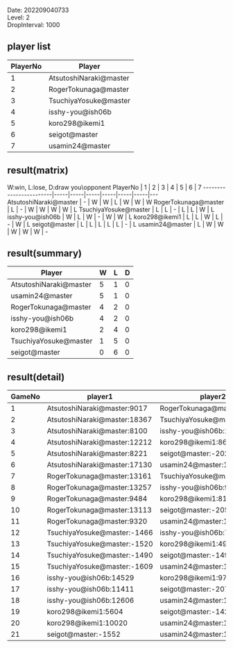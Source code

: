 Date: 202209040733  
Level: 2  
DropInterval: 1000  
## player list
PlayerNo  |  Player
----------|------------------------
1         |  AtsutoshiNaraki@master
2         |  RogerTokunaga@master
3         |  TsuchiyaYosuke@master
4         |  isshy-you@ish06b
5         |  koro298@ikemi1
6         |  seigot@master
7         |  usamin24@master
## result(matrix)
W:win, L:lose, D:draw
you\opponent PlayerNo   |  1  |  2  |  3  |  4  |  5  |  6  |  7
------------------------|-----|-----|-----|-----|-----|-----|---
AtsutoshiNaraki@master  |  -  |  W  |  W  |  L  |  W  |  W  |  W
RogerTokunaga@master    |  L  |  -  |  W  |  W  |  W  |  W  |  L
TsuchiyaYosuke@master   |  L  |  L  |  -  |  L  |  L  |  W  |  L
isshy-you@ish06b        |  W  |  L  |  W  |  -  |  W  |  W  |  L
koro298@ikemi1          |  L  |  L  |  W  |  L  |  -  |  W  |  L
seigot@master           |  L  |  L  |  L  |  L  |  L  |  -  |  L
usamin24@master         |  L  |  W  |  W  |  W  |  W  |  W  |  -
## result(summary)
Player                  |  W  |  L  |  D
------------------------|-----|-----|---
AtsutoshiNaraki@master  |  5  |  1  |  0
usamin24@master         |  5  |  1  |  0
RogerTokunaga@master    |  4  |  2  |  0
isshy-you@ish06b        |  4  |  2  |  0
koro298@ikemi1          |  2  |  4  |  0
TsuchiyaYosuke@master   |  1  |  5  |  0
seigot@master           |  0  |  6  |  0
## result(detail)
GameNo  |  player1                       |  player2
--------|--------------------------------|-----------------------------
1       |  AtsutoshiNaraki@master:9017   |  RogerTokunaga@master:8775
2       |  AtsutoshiNaraki@master:18367  |  TsuchiyaYosuke@master:-1985
3       |  AtsutoshiNaraki@master:8100   |  isshy-you@ish06b:11890
4       |  AtsutoshiNaraki@master:12212  |  koro298@ikemi1:8667
5       |  AtsutoshiNaraki@master:8221   |  seigot@master:-2025
6       |  AtsutoshiNaraki@master:17130  |  usamin24@master:16938
7       |  RogerTokunaga@master:13161    |  TsuchiyaYosuke@master:-1629
8       |  RogerTokunaga@master:13257    |  isshy-you@ish06b:9212
9       |  RogerTokunaga@master:9484     |  koro298@ikemi1:8181
10      |  RogerTokunaga@master:13113    |  seigot@master:-2051
11      |  RogerTokunaga@master:9320     |  usamin24@master:11783
12      |  TsuchiyaYosuke@master:-1466   |  isshy-you@ish06b:7906
13      |  TsuchiyaYosuke@master:-1520   |  koro298@ikemi1:4961
14      |  TsuchiyaYosuke@master:-1490   |  seigot@master:-1497
15      |  TsuchiyaYosuke@master:-1609   |  usamin24@master:14833
16      |  isshy-you@ish06b:14529        |  koro298@ikemi1:9785
17      |  isshy-you@ish06b:11411        |  seigot@master:-2076
18      |  isshy-you@ish06b:12606        |  usamin24@master:14746
19      |  koro298@ikemi1:5604           |  seigot@master:-1423
20      |  koro298@ikemi1:10020          |  usamin24@master:18059
21      |  seigot@master:-1552           |  usamin24@master:13966
